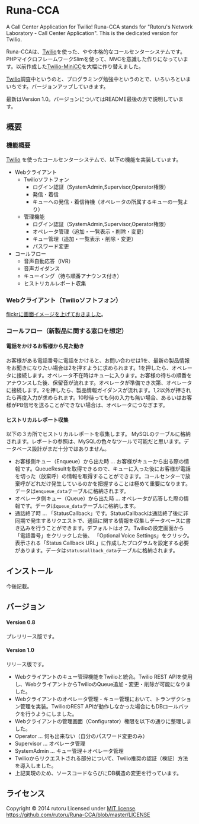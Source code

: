 Runa-CCA
========

A Call Center Application for Twilio!
Runa-CCA stands for "Rutoru's Network Laboratory - Call Center Application". This is the dedicated version for Twilio.  

Runa-CCAは、[Twilio](http://twilio.kddi-web.com)を使った、やや本格的なコールセンターシステムです。PHPマイクロフレームワークSlimを使って、MVCを意識した作りになっています。以前作成した[Twilio-MiniCC](https://github.com/rutoru/Twilio-MiniCC)を大幅に作り替えました。

[Twilio](http://twilio.kddi-web.com)調査中というのと、プログラミング勉強中というのとで、いろいろといまいちです。バージョンアップしていきます。

最新はVersion 1.0。バージョンについてはREADME最後の方で説明しています。

概要
------
### 機能概要 ###
[Twilio](http://twilio.kddi-web.com) を使ったコールセンターシステムで、以下の機能を実装しています。

+ Webクライアント
    + Twilioソフトフォン
        + ログイン認証（SystemAdmin,Supervisor,Operator権限）
        + 発信・着信
        + キューへの発信・着信待機（オペレータの所属するキューの一覧より）
    + 管理機能
        + ログイン認証（SystemAdmin,Supervisor,Operator権限）
        + オペレータ管理（追加・一覧表示・削除・変更） 
        + キュー管理（追加・一覧表示・削除・変更） 
        + パスワード変更
+ コールフロー
    + 音声自動応答（IVR）
    + 音声ガイダンス
    + キューイング（待ち順番アナウンス付き）
    + ヒストリカルレポート収集

### Webクライアント（Twilioソフトフォン） ###
[flickrに画面イメージを上げておきました](https://www.flickr.com/x/t/0093009/photos/40853659@N06/sets/72157644527599345/)。

### コールフロー（新製品に関する窓口を想定） ###
#### 電話をかけるお客様から見た動き ####
お客様がある電話番号に電話をかけると、お問い合わせは1を、最新の製品情報をお聞きになりたい場合は2を押すように求められます。1を押したら、オペレータに接続します。オペレータ不在時はキューに入ります。お客様の待ちの順番をアナウンスした後、保留音が流れます。オペレータが準備でき次第、オペレータに接続します。2を押したら、製品情報ガイダンスが流れます。1,2以外が押されたら再度入力が求められます。10秒待っても何の入力も無い場合、あるいはお客様がPB信号を送ることができない場合は、オペレータにつなぎます。

#### ヒストリカルレポート収集 ####
以下の３カ所でヒストリカルレポートを収集します。
MySQLのテーブルに格納されます。レポートの参照は、MySQLの色々なツールで可能だと思います。データベース設計がまだ十分ではありません。

+ お客様側キュー（Enqueue）から出た時 … お客様がキューから出る際の情報です。QueueResultを取得できるので、キューに入った後にお客様が電話を切った（放棄呼）の情報を取得することができます。コールセンターで放棄呼がどれだけ発生しているのかを把握することは極めて重要になります。データは`enqueue_data`テーブルに格納されます。
+ オペレータ側キュー（Queue）から出た時 … オペレータが応答した際の情報です。データは`queue_data`テーブルに格納します。
+ 通話終了時 ... 「StatusCallback」です。StatusCallbackは通話終了後に非同期で発生するリクエストで、通話に関する情報を収集しデータベースに書き込みを行うことができます。デフォルトはオフ。Twilioの設定画面から「電話番号」をクリックした後、 「Optional Voice Settings」をクリック。表示される「Status Callback URL」に作成したプログラムを設定する必要があります。データは`statuscallback_data`テーブルに格納されます。

インストール
------
今後記載。

バージョン
------
#### Version 0.8 ####
プレリリース版です。
#### Version 1.0 ####
リリース版です。

+ Webクライアントのキュー管理機能をTwilioと統合。Twilio REST APIを使用し、WebクライアントからTwilioのQueue追加・変更・削除が可能になりました。
+ Webクライアントのオペレータ管理・キュー管理において、トランザクション管理を実装。TwilioのREST APIが動作しなかった場合にもDBロールバックを行うようにしました。
+ Webクライアントの管理画面（Configurator）権限を以下の通りに整理しました。
 + Operator ... 何も出来ない（自分のパスワード変更のみ）
 + Supervisor ... オペレータ管理
 + SystemAdmin ... キュー管理＋オペレータ管理
+ Twilioからリクエストされる部分について、Twilio推奨の認証（検証）方法を導入しました。
+ 上記実現のため、ソースコードならびにDB構造の変更を行っています。
 
ライセンス
----------
Copyright &copy; 2014 rutoru
Licensed under [MIT license][MIT].    
https://github.com/rutoru/Runa-CCA/blob/master/LICENSE
 
[MIT]: http://www.opensource.org/licenses/mit-license.php
